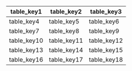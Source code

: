 |table_key1|table_key2|table_key3|
|-----------|-----------|-----------|
|table_key4|table_key5|table_key6|
|table_key7|table_key8|table_key9|
|table_key10|table_key11|table_key12|
|table_key13|table_key14|table_key15|
|table_key16|table_key17|table_key18|

